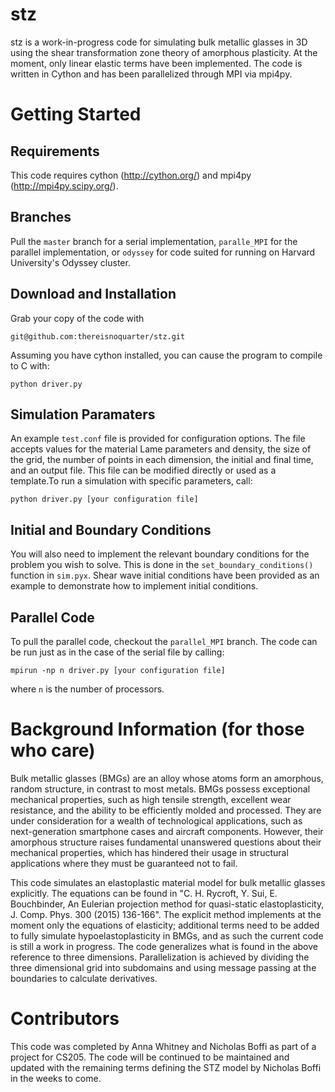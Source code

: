 # stz

stz is a work-in-progress code for simulating bulk metallic glasses in 3D using the shear transformation zone theory of amorphous plasticity. At the moment, only linear elastic terms have been implemented. The code is written in Cython and has been parallelized through MPI via mpi4py. 

# Getting Started

## Requirements

This code requires cython (http://cython.org/) and mpi4py (http://mpi4py.scipy.org/).

## Branches

Pull the `master` branch for a serial implementation, `paralle_MPI` for the parallel implementation, or `odyssey` for code suited for running on Harvard University's Odyssey cluster.

## Download and Installation

Grab your copy of the code with

    git@github.com:thereisnoquarter/stz.git

Assuming you have cython installed, you can cause the program to compile to C with:

    python driver.py

## Simulation Paramaters

An example `test.conf` file is provided for configuration options. The file accepts values for the material Lame parameters and density, the size of the grid, the number of points in each dimension, the initial and final time, and an output file. This file can be modified directly or used as a template.To run a simulation with specific parameters, call:

    python driver.py [your configuration file]

## Initial and Boundary Conditions

You will also need to implement the relevant boundary conditions for the problem you wish to solve. This is done in the `set_boundary_conditions()` function in `sim.pyx`. Shear wave initial conditions have been provided as an example to demonstrate how to implement initial conditions.

## Parallel Code

To pull the parallel code, checkout the `parallel_MPI` branch. The code can be run just as in the case of the serial file by calling:

    mpirun -np n driver.py [your configuration file]

where `n` is the number of processors.

# Background Information (for those who care)

Bulk metallic glasses (BMGs) are an alloy whose atoms form an amorphous, random structure, in contrast to most metals. BMGs possess exceptional mechanical properties, such as high tensile strength, excellent wear resistance, and the ability to be efficiently molded and processed. They are under consideration for a wealth of technological applications, such as next-generation smartphone cases and aircraft components. However, their amorphous structure raises fundamental unanswered questions about their mechanical properties, which has hindered their usage in structural applications where they must be guaranteed not to fail.

This code simulates an elastoplastic material model for bulk metallic glasses explicitly. The equations can be found in "C. H. Rycroft, Y. Sui, E. Bouchbinder, An Eulerian projection method for quasi-static elastoplasticity,  J. Comp. Phys. 300 (2015) 136-166". The explicit method implements at the moment only the equations of elasticity; additional terms need to be added to fully simulate hypoelastoplasticity in BMGs, and as such the current code is still a work in progress. The code generalizes what is found in the above reference to three dimensions. Parallelization is achieved by dividing the three dimensional grid into subdomains and using message passing at the boundaries to calculate derivatives.

# Contributors

This code was completed by Anna Whitney and Nicholas Boffi as part of a project for CS205. The code will be continued to be maintained and updated with the remaining terms defining the STZ model by Nicholas Boffi in the weeks to come.
